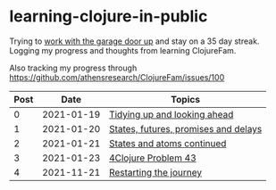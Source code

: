 # learning-clojure-in-public


Trying to [work with the garage door up](https://notes.andymatuschak.org/About_these_notes?stackedNotes=z21cgR9K3UcQ5a7yPsj2RUim3oM2TzdBByZu) and stay on a 35 day streak. Logging my progress and thoughts from learning ClojureFam.

Also tracking my progress through https://github.com/athensresearch/ClojureFam/issues/100

| Post | Date       | Topics                                                      |
| ---- | ---------- | ----------------------------------------------------------- |
| 0    | 2021-01-19 | [Tidying up and looking ahead](posts/2021-01-19.md)         |
| 1    | 2021-01-20 | [States, futures, promises and delays](posts/2021-01-20.md) |
| 2    | 2021-01-21 | [States and atoms continued](posts/2021-01-21.md)           |
| 3    | 2021-01-23 | [4Clojure Problem 43](posts/2021-01-22.md)                  |
| 4    | 2021-11-21 | [Restarting the journey](posts/2021-11-21.md)                  |

